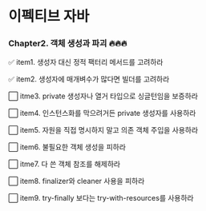 # 이펙티브 자바
### Chapter2. 객체 생성과 파괴 🔥🔥🔥

✅ item1. 생성자 대신 정적 팩터리 메서드를 고려하라

✅ item2. 생성자에 매개벼수가 많다면 빌더를 고려하라

⬜️ itme3. private 생성자나 열거 타입으로 싱글턴임을 보증하라

⬜️ item4. 인스턴스화를 막으려거든 private 생성자를 사용하라

⬜️ item5. 자원을 직접 명시하지 말고 의존 객체 주입을 사용하라

⬜️ item6. 불필요한 객체 생성을 피하라

⬜️ itme7. 다 쓴 객체 참조를 해제하라

⬜️ item8. finalizer와 cleaner 사용을 피하라

⬜️ item9. try-finally 보다는 try-with-resources를 사용하라
